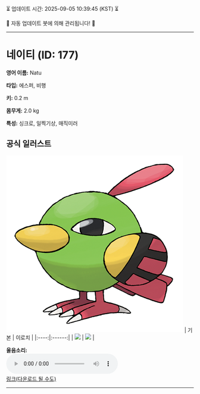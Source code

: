 
⏳ 업데이트 시간: 2025-09-05 10:39:45 (KST) ⏳

🤖 자동 업데이트 봇에 의해 관리됩니다! 🤖

---

# 네이티 (ID: 177)
**영어 이름:** Natu

**타입:** 에스퍼, 비행

**키:** 0.2 m

**몸무게:** 2.0 kg

**특성:** 싱크로, 일찍기상, 매직미러

## 공식 일러스트
![](https://raw.githubusercontent.com/PokeAPI/sprites/master/sprites/pokemon/other/official-artwork/177.png)
| 기본 | 이로치 |
|:----:|:------:|
| <img src="http://play.pokemonshowdown.com/sprites/ani/natu.gif" width="200"> | <img src="http://play.pokemonshowdown.com/sprites/ani-shiny/natu.gif" width="200"> |

**울음소리:**<br><audio controls src="https://raw.githubusercontent.com/PokeAPI/cries/main/cries/pokemon/latest/177.ogg"></audio><br> [링크(다운로드 될 수도)](https://raw.githubusercontent.com/PokeAPI/cries/main/cries/pokemon/latest/177.ogg)


---
